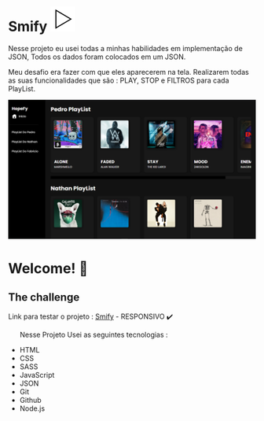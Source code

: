# Smify <img src="./images/play-button.png"></img>
<p>Nesse projeto eu usei todas a minhas habilidades em implementação de JSON, Todos os dados foram colocados em um JSON.</p>
<p>Meu desafio era fazer com que eles aparecerem na tela.
Realizarem todas as suas funcionalidades que são : PLAY, STOP e FILTROS para cada PlayList.</p>
 
![](./assets/github-image.png)


<h1>Welcome! 👋</h1>
<h2>The challenge</h2>
<p>Link para testar o projeto : <a href="https://smify-portifolio.netlify.app/">Smify</a> - RESPONSIVO ✔️</p>

<ul>
<p>Nesse Projeto Usei as seguintes tecnologias :<p>

<li>HTML
<li>CSS
<li>SASS
<li>JavaScript
<li>JSON
<li>Git
<li>Github
<li>Node.js
</ul>
